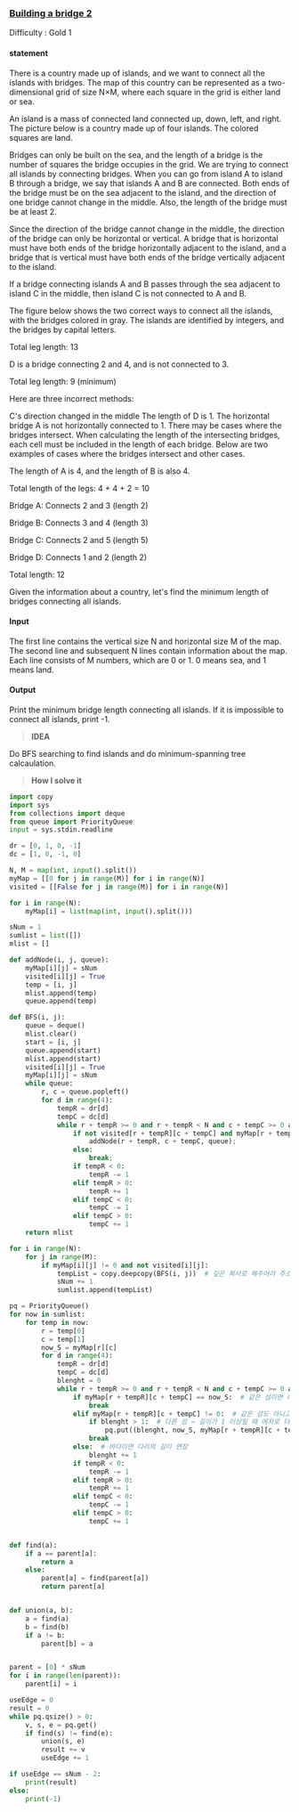 ### [Building a bridge 2]()

Difficulty : Gold 1

#### statement

There is a country made up of islands, and we want to connect all the islands with bridges. The map of this country can be represented as a two-dimensional grid of size N×M, where each square in the grid is either land or sea.

An island is a mass of connected land connected up, down, left, and right. The picture below is a country made up of four islands. The colored squares are land.



Bridges can only be built on the sea, and the length of a bridge is the number of squares the bridge occupies in the grid. We are trying to connect all islands by connecting bridges. When you can go from island A to island B through a bridge, we say that islands A and B are connected. Both ends of the bridge must be on the sea adjacent to the island, and the direction of one bridge cannot change in the middle. Also, the length of the bridge must be at least 2.

Since the direction of the bridge cannot change in the middle, the direction of the bridge can only be horizontal or vertical. A bridge that is horizontal must have both ends of the bridge horizontally adjacent to the island, and a bridge that is vertical must have both ends of the bridge vertically adjacent to the island.

If a bridge connecting islands A and B passes through the sea adjacent to island C in the middle, then island C is not connected to A and B. 

The figure below shows the two correct ways to connect all the islands, with the bridges colored in gray. The islands are identified by integers, and the bridges by capital letters.

	
Total leg length: 13

D is a bridge connecting 2 and 4, and is not connected to 3.

Total leg length: 9 (minimum)

Here are three incorrect methods:

		
C's direction changed in the middle	The length of D is 1.	The horizontal bridge A is not horizontally connected to 1.
There may be cases where the bridges intersect. When calculating the length of the intersecting bridges, each cell must be included in the length of each bridge. Below are two examples of cases where the bridges intersect and other cases.

	
The length of A is 4, and the length of B is also 4.

Total length of the legs: 4 + 4 + 2 = 10

Bridge A: Connects 2 and 3 (length 2)

Bridge B: Connects 3 and 4 (length 3)

Bridge C: Connects 2 and 5 (length 5)

Bridge D: Connects 1 and 2 (length 2)

Total length: 12

Given the information about a country, let's find the minimum length of bridges connecting all islands.

#### Input
The first line contains the vertical size N and horizontal size M of the map. The second line and subsequent N lines contain information about the map. Each line consists of M numbers, which are 0 or 1. 0 means sea, and 1 means land.


#### Output

Print the minimum bridge length connecting all islands. If it is impossible to connect all islands, print -1.


>**IDEA**

Do BFS searching to find islands and do minimum-spanning tree calcaulation. 

>**How I solve it**

```python
import copy
import sys
from collections import deque
from queue import PriorityQueue
input = sys.stdin.readline

dr = [0, 1, 0, -1]
dc = [1, 0, -1, 0]

N, M = map(int, input().split())
myMap = [[0 for j in range(M)] for i in range(N)]
visited = [[False for j in range(M)] for i in range(N)]

for i in range(N):
    myMap[i] = list(map(int, input().split()))

sNum = 1
sumlist = list([])
mlist = []

def addNode(i, j, queue):
    myMap[i][j] = sNum
    visited[i][j] = True
    temp = [i, j]
    mlist.append(temp)
    queue.append(temp)

def BFS(i, j):
    queue = deque()
    mlist.clear()
    start = [i, j]
    queue.append(start)
    mlist.append(start)
    visited[i][j] = True
    myMap[i][j] = sNum
    while queue:
        r, c = queue.popleft()
        for d in range(4):
            tempR = dr[d]
            tempC = dc[d]
            while r + tempR >= 0 and r + tempR < N and c + tempC >= 0 and c + tempC < M:
                if not visited[r + tempR][c + tempC] and myMap[r + tempR][c + tempC] != 0:
                    addNode(r + tempR, c + tempC, queue);
                else:
                    break;
                if tempR < 0:
                    tempR -= 1
                elif tempR > 0:
                    tempR += 1
                elif tempC < 0:
                    tempC -= 1
                elif tempC > 0:
                    tempC += 1
    return mlist

for i in range(N):
    for j in range(M):
        if myMap[i][j] != 0 and not visited[i][j]:
            tempList = copy.deepcopy(BFS(i, j))  # 깊은 복사로 해주어야 주소를 공유하지 않음
            sNum += 1
            sumlist.append(tempList)

pq = PriorityQueue()
for now in sumlist:
    for temp in now:
        r = temp[0]
        c = temp[1]
        now_S = myMap[r][c]
        for d in range(4):
            tempR = dr[d]
            tempC = dc[d]
            blenght = 0
            while r + tempR >= 0 and r + tempR < N and c + tempC >= 0 and c + tempC < M:
                if myMap[r + tempR][c + tempC] == now_S:  # 같은 섬이면 에지를 만들 수 없음
                    break
                elif myMap[r + tempR][c + tempC] != 0:  # 같은 섬도 아니고 바다도 아니면
                    if blenght > 1:  # 다른 섬 → 길이가 1 이상일 때 에지로 더하기
                        pq.put((blenght, now_S, myMap[r + tempR][c + tempC]))
                    break
                else:  # 바다이면 다리의 길이 연장
                    blenght += 1
                if tempR < 0:
                    tempR -= 1
                elif tempR > 0:
                    tempR += 1
                elif tempC < 0:
                    tempC -= 1
                elif tempC > 0:
                    tempC += 1


def find(a):
    if a == parent[a]:
        return a
    else:
        parent[a] = find(parent[a])
        return parent[a]


def union(a, b):
    a = find(a)
    b = find(b)
    if a != b:
        parent[b] = a


parent = [0] * sNum
for i in range(len(parent)):
    parent[i] = i

useEdge = 0
result = 0
while pq.qsize() > 0:
    v, s, e = pq.get()
    if find(s) != find(e):
        union(s, e)
        result += v
        useEdge += 1

if useEdge == sNum - 2:
    print(result)
else:
    print(-1)
```
